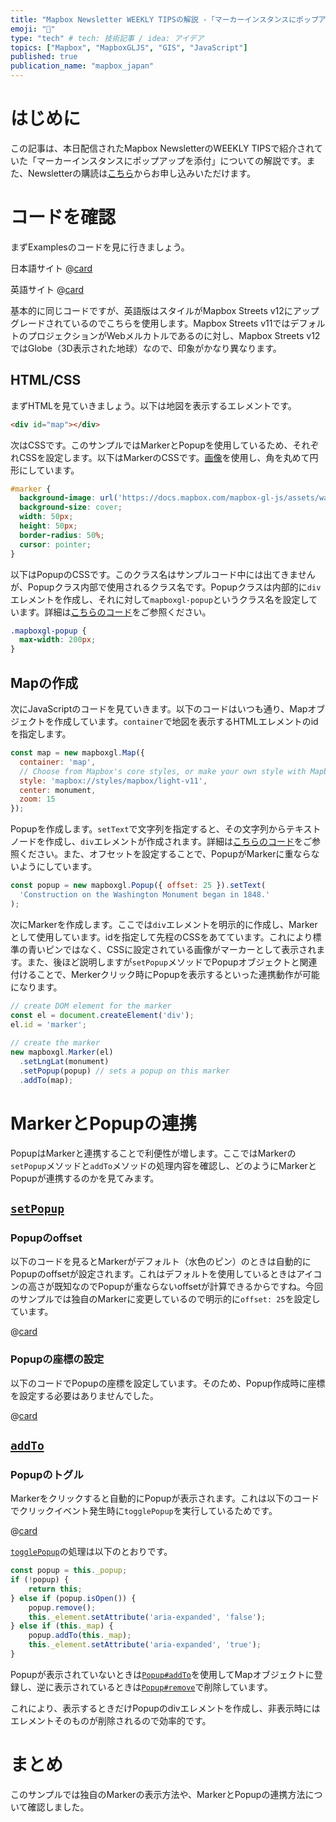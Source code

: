 ```yaml
---
title: "Mapbox Newsletter WEEKLY TIPSの解説 -「マーカーインスタンスにポップアップを添付」"
emoji: "📍"
type: "tech" # tech: 技術記事 / idea: アイデア
topics: ["Mapbox", "MapboxGLJS", "GIS", "JavaScript"]
published: true
publication_name: "mapbox_japan"
---
```


# はじめに

この記事は、本日配信されたMapbox NewsletterのWEEKLY TIPSで紹介されていた「マーカーインスタンスにポップアップを添付」についての解説です。また、Newsletterの購読は[こちら](https://www.mapbox.jp/blog?#:~:text=%E3%83%8B%E3%83%A5%E3%83%BC%E3%82%B9%E3%83%AC%E3%82%BF%E3%83%BC%E3%82%92%E8%B3%BC%E8%AA%AD)からお申し込みいただけます。


# コードを確認

まずExamplesのコードを見に行きましょう。

日本語サイト
@[card](https://docs.mapbox.com/jp/mapbox-gl-js/example/set-popup/)

英語サイト
@[card](https://docs.mapbox.com/mapbox-gl-js/example/set-popup/)

基本的に同じコードですが、英語版はスタイルがMapbox Streets v12にアップグレードされているのでこちらを使用します。Mapbox Streets v11ではデフォルトのプロジェクションがWebメルカトルであるのに対し、Mapbox Streets v12ではGlobe（3D表示された地球）なので、印象がかなり異なります。


## HTML/CSS

まずHTMLを見ていきましょう。以下は地図を表示するエレメントです。

```HTML
<div id="map"></div>
```

次はCSSです。このサンプルではMarkerとPopupを使用しているため、それぞれCSSを設定します。以下はMarkerのCSSです。[画像](https://docs.mapbox.com/mapbox-gl-js/assets/washington-monument.jpg)を使用し、角を丸めて円形にしています。

```CSS
#marker {
  background-image: url('https://docs.mapbox.com/mapbox-gl-js/assets/washington-monument.jpg');
  background-size: cover;
  width: 50px;
  height: 50px;
  border-radius: 50%;
  cursor: pointer;
}
```

以下はPopupのCSSです。このクラス名はサンプルコード中には出てきませんが、Popupクラス内部で使用されるクラス名です。Popupクラスは内部的に`div`エレメントを作成し、それに対して`mapboxgl-popup`というクラス名を設定しています。詳細は[こちらのコード](https://github.com/mapbox/mapbox-gl-js/blob/v2.15.0/src/ui/popup.js#L466)をご参照ください。

```CSS
.mapboxgl-popup {
  max-width: 200px;
}
```

## Mapの作成

次にJavaScriptのコードを見ていきます。以下のコードはいつも通り、Mapオブジェクトを作成しています。`container`で地図を表示するHTMLエレメントのidを指定します。

```JavaScript
const map = new mapboxgl.Map({
  container: 'map',
  // Choose from Mapbox's core styles, or make your own style with Mapbox Studio
  style: 'mapbox://styles/mapbox/light-v11',
  center: monument,
  zoom: 15
});
```

Popupを作成します。`setText`で文字列を指定すると、その文字列からテキストノードを作成し、`div`エレメントが作成されます。詳細は[こちらのコード](https://github.com/mapbox/mapbox-gl-js/blob/v2.15.0/src/ui/popup.js#L628)をご参照ください。また、オフセットを設定することで、PopupがMarkerに重ならないようにしています。

```JavaScript
const popup = new mapboxgl.Popup({ offset: 25 }).setText(
  'Construction on the Washington Monument began in 1848.'
);
```

次にMarkerを作成します。ここでは`div`エレメントを明示的に作成し、Markerとして使用しています。idを指定して先程のCSSをあてています。これにより標準の青いピンではなく、CSSに設定されている画像がマーカーとして表示されます。また、後ほど説明しますが`setPopup`メソッドでPopupオブジェクトと関連付けることで、Merkerクリック時にPopupを表示するといった連携動作が可能になります。

```JavaScript
// create DOM element for the marker
const el = document.createElement('div');
el.id = 'marker';
 
// create the marker
new mapboxgl.Marker(el)
  .setLngLat(monument)
  .setPopup(popup) // sets a popup on this marker
  .addTo(map);
```


# MarkerとPopupの連携
PopupはMarkerと連携することで利便性が増します。ここではMarkerの`setPopup`メソッドと`addTo`メソッドの処理内容を確認し、どのようにMarkerとPopupが連携するのかを見てみます。

## [`setPopup`](https://github.com/mapbox/mapbox-gl-js/blob/v2.15.0/src/ui/marker.js#L323)

### Popupのoffset
以下のコードを見るとMarkerがデフォルト（水色のピン）のときは自動的にPopupのoffsetが設定されます。これはデフォルトを使用しているときはアイコンの高さが既知なのでPopupが重ならないoffsetが計算できるからですね。今回のサンプルでは独自のMarkerに変更しているので明示的に`offset: 25`を設定しています。

@[card](https://github.com/mapbox/mapbox-gl-js/blob/v2.15.0/src/ui/marker.js#L341-L350)

### Popupの座標の設定
以下のコードでPopupの座標を設定しています。そのため、Popup作成時に座標を設定する必要はありませんでした。

@[card](https://github.com/mapbox/mapbox-gl-js/blob/v2.15.0/src/ui/marker.js#L354)

## [`addTo`](https://github.com/mapbox/mapbox-gl-js/blob/v2.15.0/src/ui/marker.js#L194)

### Popupのトグル
Markerをクリックすると自動的にPopupが表示されます。これは以下のコードでクリックイベント発生時に`togglePopup`を実行しているためです。

@[card](https://github.com/mapbox/mapbox-gl-js/blob/v2.15.0/src/ui/marker.js#L386)

[`togglePopup`](https://github.com/mapbox/mapbox-gl-js/blob/v2.15.0/src/ui/marker.js#L418)の処理は以下のとおりです。

```JavaScript
const popup = this._popup;
if (!popup) {
    return this;
} else if (popup.isOpen()) {
    popup.remove();
    this._element.setAttribute('aria-expanded', 'false');
} else if (this._map) {
    popup.addTo(this._map);
    this._element.setAttribute('aria-expanded', 'true');
}
```

Popupが表示されていないときは[`Popup#addTo`](https://github.com/mapbox/mapbox-gl-js/blob/v2.15.0/src/ui/popup.js#L141)を使用してMapオブジェクトに登録し、逆に表示されているときは[`Popup#remove`](https://github.com/mapbox/mapbox-gl-js/blob/v2.15.0/src/ui/popup.js#L215)で削除しています。

これにより、表示するときだけPopupのdivエレメントを作成し、非表示時にはエレメントそのものが削除されるので効率的です。


# まとめ

このサンプルでは独自のMarkerの表示方法や、MarkerとPopupの連携方法について確認しました。
